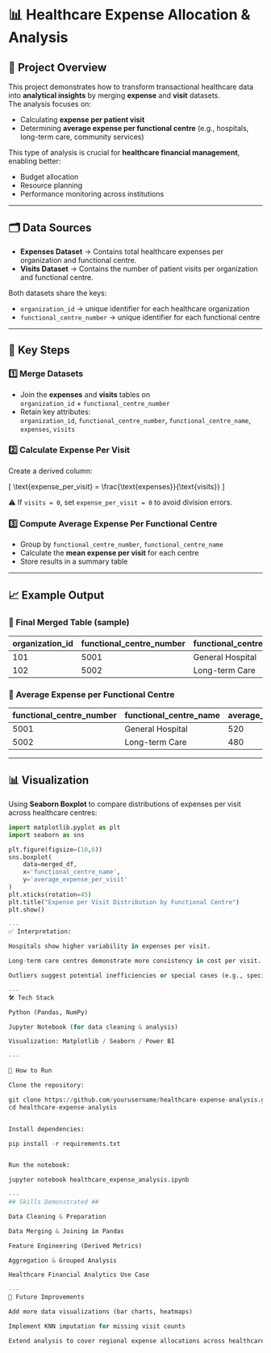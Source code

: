 # 📊 Healthcare Expense Allocation & Analysis

## 📌 Project Overview
This project demonstrates how to transform transactional healthcare data into **analytical insights** by merging **expense** and **visit** datasets.  
The analysis focuses on:
- Calculating **expense per patient visit**
- Determining **average expense per functional centre** (e.g., hospitals, long-term care, community services)

This type of analysis is crucial for **healthcare financial management**, enabling better:
- Budget allocation
- Resource planning
- Performance monitoring across institutions  

---

## 🗂️ Data Sources
- **Expenses Dataset** → Contains total healthcare expenses per organization and functional centre.  
- **Visits Dataset** → Contains the number of patient visits per organization and functional centre.  

Both datasets share the keys:
- `organization_id` → unique identifier for each healthcare organization  
- `functional_centre_number` → unique identifier for each functional centre  

---

## 🔑 Key Steps

### 1️⃣ Merge Datasets
- Join the **expenses** and **visits** tables on  
  `organization_id` + `functional_centre_number`  
- Retain key attributes:  
  `organization_id`, `functional_centre_number`, `functional_centre_name`, `expenses`, `visits`

### 2️⃣ Calculate Expense Per Visit
Create a derived column:  

\[
\text{expense\_per\_visit} = \frac{\text{expenses}}{\text{visits}}
\]

⚠️ If `visits = 0`, set `expense_per_visit = 0` to avoid division errors.

### 3️⃣ Compute Average Expense Per Functional Centre
- Group by `functional_centre_number`, `functional_centre_name`  
- Calculate the **mean expense per visit** for each centre  
- Store results in a summary table  

---

## 📈 Example Output

### 🔹 Final Merged Table (sample)
| organization_id | functional_centre_number | functional_centre_name | expenses | visits | expense_per_visit |
|-----------------|---------------------------|-------------------------|----------|--------|-------------------|
| 101             | 5001                      | General Hospital        | 200000   | 400    | 500               |
| 102             | 5002                      | Long-term Care          | 150000   | 300    | 500               |

### 🔹 Average Expense per Functional Centre
| functional_centre_number | functional_centre_name | average_expense_per_visit |
|---------------------------|-------------------------|----------------------------|
| 5001                      | General Hospital        | 520                        |
| 5002                      | Long-term Care          | 480                        |

---

## 📊 Visualization

Using **Seaborn Boxplot** to compare distributions of expenses per visit across healthcare centres:  

```python
import matplotlib.pyplot as plt
import seaborn as sns

plt.figure(figsize=(10,6))
sns.boxplot(
    data=merged_df,
    x='functional_centre_name',
    y='average_expense_per_visit'
)
plt.xticks(rotation=45)
plt.title("Expense per Visit Distribution by Functional Centre")
plt.show()

---
✅ Interpretation:

Hospitals show higher variability in expenses per visit.

Long-term care centres demonstrate more consistency in cost per visit.

Outliers suggest potential inefficiencies or special cases (e.g., specialized treatments).

---
🛠️ Tech Stack

Python (Pandas, NumPy)

Jupyter Notebook (for data cleaning & analysis)

Visualization: Matplotlib / Seaborn / Power BI

---

🚀 How to Run

Clone the repository:

git clone https://github.com/yourusername/healthcare-expense-analysis.git
cd healthcare-expense-analysis


Install dependencies:

pip install -r requirements.txt


Run the notebook:

jupyter notebook healthcare_expense_analysis.ipynb

---
## Skills Demonstrated ##

Data Cleaning & Preparation

Data Merging & Joining in Pandas

Feature Engineering (Derived Metrics)

Aggregation & Grouped Analysis

Healthcare Financial Analytics Use Case

---
📌 Future Improvements

Add more data visualizations (bar charts, heatmaps)

Implement KNN imputation for missing visit counts

Extend analysis to cover regional expense allocations across healthcare authorities

